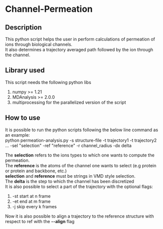 # Channel-Permeation 
## Description
This python script helps the user in perform calculations of permeation of ions through biological channels. \
It also determines a trajectory averaged path followed by the ion through the channel.
## Library used
This script needs the following python libs
1. numpy >= 1.21  
2. MDAnalysis >= 2.0.0
3. multiprocessing for the parallelized version of the script
## How to use
It is possible to run the python scripts following the below line command as an example:\
python permeation-analysis.py -s structure-file -t trajectory1 -t trajectory2 ... -sel "selection" -ref "reference" -r channel_radius -dx delta

The **selection** refers to the ions types to which one wants to compute the permeation. \
The **reference** is the atoms of the channel one wants to select (e.g protein or protein and backbone, etc.)\
**selection** and **reference** must be strings in VMD style selection. \
The **delta** is the step to which the channel has been discretized \
It is also possible to select a part of the trajectory with the optional flags:
1. -st start at n frame
2. -et end at m frame 
3. -j skip every k frames 

Now it is also possible to align a trajectory to the reference structure with respect to ref with the **--align** flag

